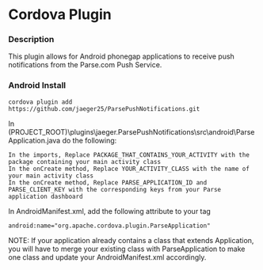 # Cordova  Plugin #

### Description ###

This plugin allows for Android phonegap applications to receive push notifications from the Parse.com Push Service.

### Android Install ###

 ``cordova plugin add https://github.com/jaeger25/ParsePushNotifications.git ``

In (PROJECT_ROOT)\plugins\jaeger.ParsePushNotifications\src\android\ParseApplication.java do the following:

	In the imports, Replace PACKAGE_THAT_CONTAINS_YOUR_ACTIVITY with the package containing your main activity class
	In the onCreate method, Replace YOUR_ACTIVITY_CLASS with the name of your main activity class	
	In the onCreate method, Replace PARSE_APPLICATION_ID and PARSE_CLIENT_KEY with the corresponding keys from your Parse application dashboard

In AndroidManifest.xml, add the following attribute to your <application> tag
	
	android:name="org.apache.cordova.plugin.ParseApplication"



NOTE: If your application already contains a class that extends Application, you will have to merge your existing class with ParseApplication to make one class and update your AndroidManifest.xml accordingly.
